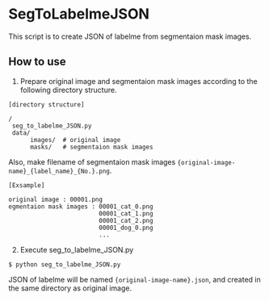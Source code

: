 # SegToLabelmeJSON

This script is to create JSON of labelme from segmentaion mask images.

## How to use

1. Prepare original image and segmentaion mask images according to the following directory structure.

```
[directory structure]

/
 seg_to_labelme_JSON.py
 data/
      images/  # original image
      masks/   # segmentaion mask images
```

   Also, make filename of segmentaion mask images `{original-image-name}_{label_name}_{No.}.png`.

```
[Exsample]

original image : 00001.png
egmentaion mask images : 00001_cat_0.png
                         00001_cat_1.png
                         00001_cat_2.png
                         00001_dog_0.png
                         ...
```


2. Execute seg_to_labelme_JSON.py

```
$ python seg_to_labelme_JSON.py
```

   JSON of labelme will be named `{original-image-name}.json`, and created in the same directory as original image.
